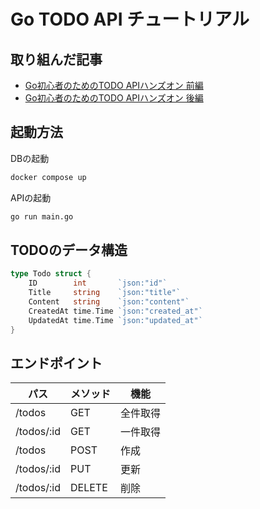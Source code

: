 # Go TODO API チュートリアル

## 取り組んだ記事

- [Go初心者のためのTODO APIハンズオン 前編](https://qiita.com/aaaasahi_17/items/673bc8bd5b5579aed28a)
- [Go初心者のためのTODO APIハンズオン 後編](https://qiita.com/aaaasahi_17/items/c9eee71eaad323e021e4)

## 起動方法

DBの起動

```bash
docker compose up
```

APIの起動

```bash
go run main.go
```

## TODOのデータ構造

```go
type Todo struct {
    ID        int       `json:"id"`
    Title     string    `json:"title"`
    Content   string    `json:"content"`
    CreatedAt time.Time `json:"created_at"`
    UpdatedAt time.Time `json:"updated_at"`
}
```

## エンドポイント

| パス | メソッド | 機能 |
| ---- | ---- | --- |
| /todos | GET | 全件取得 |
| /todos/:id | GET | 一件取得 |
| /todos | POST | 作成 |
| /todos/:id | PUT | 更新 |
| /todos/:id | DELETE | 削除 |
